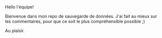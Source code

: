 Hello l'équipe!

Bienvenue dans mon repo de sauvegarde de données. 
J'ai fait au mieux sur les commentaires, pour que ce soit le plus compréhensible possible ;)

Au plaisir.